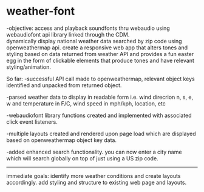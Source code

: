 # weather-font
-objective:
access and playback soundfonts thru webaudio using webaudiofont api library linked through the CDM.  
dynamically display national weather data searched by zip code using openweathermap api.  create a responsive web app that alters tones and styling based on data returned from weather API and provides a fun easter egg in the form of clickable elements that produce tones and have relevant styling/animation.

So far:
-successful API call made to openweathermap, relevant object keys identified and unpacked from returned object.

-parsed weather data to display in readable form i.e. wind direcrion n, s, e, w and temperature in F/C, wind speed in mph/kph, location, etc

-webaudiofont library functions created and implemented with associated click event listeners.  

-multiple layouts created and rendered upon page load which are displayed based on openweathermap object key data.

-added enhanced search functionality.  you can now enter a city name which will search globally on top of just using a US  zip code.


-----
immediate goals:  identify more weather conditions and create layouts accordingly.
add styling and structure to existing web page and layouts.

